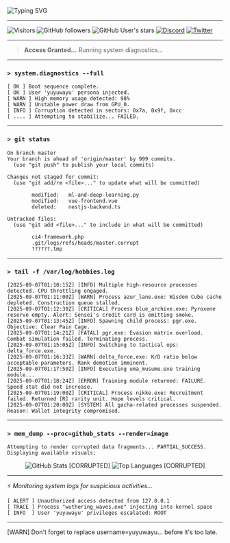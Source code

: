 ![Typing SVG](https://readme-typing-svg.herokuapp.com?font=Fira+Code&weight=700&size=22&duration=4000&color=33FF33&center=true&vCenter=true&width=435&lines=yuyuwayu.log+-+SYSTEM+BOOTING...;Access+Granted...;Injecting+persona...;STATUS%3A+UNSTABLE)

---

![Visitors](https://komarev.com/ghpvc/?username=yuyuwayu&color=33FF33&style=flat-square)
![GitHub followers](https://img.shields.io/github/followers/yuyuwayu?style=flat-square&logo=github&labelColor=282c34&color=33FF33)
![GitHub User's stars](https://img.shields.io/github/stars/yuyuwayu?style=flat-square&logo=github&labelColor=282c34&color=33FF33)
[![Discord](https://img.shields.io/badge/Discord-%40yuyuwayu-blue?style=flat-square&logo=discord&logoColor=white&labelColor=282c34&color=5865F2)](https://discord.com/users/yuyuwayu)
[![Twitter](https://img.shields.io/badge/Twitter-%40yuyuwayu-blue?style=flat-square&logo=twitter&logoColor=white&labelColor=282c34&color=1DA1F2)](https://twitter.com/yuyuwayu)

---
> **Access Granted...**
> Running system diagnostics...

---
### `> system.diagnostics --full`
```log
[ OK ] Boot sequence complete.
[ OK ] User 'yuyuwayu' persona injected.
[ WARN ] High memory usage detected: 98%
[ WARN ] Unstable power draw from GPU_0.
[ INFO ] Corruption detected in sectors: 0x7a, 0x9f, 0xcc
[ .... ] Attempting to stabilize... FAILED.
```
---

### `> git status`
```git
On branch master
Your branch is ahead of 'origin/master' by 999 commits.
  (use "git push" to publish your local commits)

Changes not staged for commit:
  (use "git add/rm <file>..." to update what will be committed)

        modified:   ml-and-deep-learning.py
        modified:   vue-frontend.vue
        deleted:    nestjs-backend.ts

Untracked files:
  (use "git add <file>..." to include in what will be committed)

        ci4-framework.php
        .git/logs/refs/heads/master.corrupt
        ??????.tmp
```

---

### `> tail -f /var/log/hobbies.log`
```log
[2025-09-07T01:10:15Z] [INFO] Multiple high-resource processes detected. CPU throttling engaged.
[2025-09-07T01:11:00Z] [WARN] Process azur_lane.exe: Wisdom Cube cache depleted. Construction queue stalled.
[2025-09-07T01:12:30Z] [CRITICAL] Process blue_archive.exe: Pyroxene reserve empty. Alert: Sensei's credit card is emitting smoke.
[2025-09-07T01:13:45Z] [INFO] Spawning child process: pgr.exe. Objective: Clear Pain Cage.
[2025-09-07T01:14:21Z] [FATAL] pgr.exe: Evasion matrix overload. Combat simulation failed. Terminating process.
[2025-09-07T01:15:05Z] [INFO] Switching to tactical ops: delta_force.exe.
[2025-09-07T01:16:33Z] [WARN] delta_force.exe: K/D ratio below acceptable parameters. Rank demotion imminent.
[2025-09-07T01:17:50Z] [INFO] Executing uma_musume.exe training module...
[2025-09-07T01:18:24Z] [ERROR] Training module returned: FAILURE. Speed stat did not increase.
[2025-09-07T01:19:00Z] [CRITICAL] Process nikke.exe: Recruitment failed. Returned [R] rarity unit. Hope levels critical.
[2025-09-07T01:20:00Z] [SYSTEM] All gacha-related processes suspended. Reason: Wallet integrity compromised.
```

---

### `> mem_dump --proc=github_stats --render=image`
```
Attempting to render corrupted data fragments... PARTIAL_SUCCESS.
Displaying available visuals:
```

<p align="center">
  <img src="https://github-readme-stats.vercel.app/api?username=yuyuwayu&show_icons=true&hide_border=true&count_private=true&theme=tokyonight&title_color=33FF33&icon_color=33FF33&text_color=ffffff&bg_color=1A1B27" alt="GitHub Stats [CORRUPTED]">
  <img src="https://github-readme-stats.vercel.app/api/top-langs/?username=yuyuwayu&layout=compact&hide_border=true&theme=tokyonight&title_color=33FF33&text_color=ffffff&bg_color=1A1B27" alt="Top Languages [CORRUPTED]">
</p>

---

⚡ *Monitoring system logs for suspicious activities...*  

```
[ ALERT ] Unauthorized access detected from 127.0.0.1
[ TRACE ] Process "wuthering_waves.exe" injecting into kernel space
[ INFO  ] User 'yuyuwayu' privileges escalated: ROOT
```

---

[WARN] Don't forget to replace username=yuyuwayu... before it's too late.
